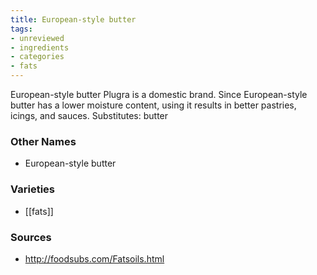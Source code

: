 ```yaml
---
title: European-style butter
tags:
- unreviewed
- ingredients
- categories
- fats
---
```

European-style butter Plugra is a domestic brand. Since European-style butter has a lower moisture content, using it results in better pastries, icings, and sauces. Substitutes: butter

### Other Names

* European-style butter

### Varieties

* [[fats]]

### Sources
* http://foodsubs.com/Fatsoils.html
